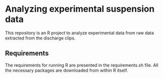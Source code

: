 # Analyzing experimental suspension data #

This repository is an R project to analyze experimental data from raw data
extracted from the discharge clips.

## Requirements ##

The requirements for running R are presented in the requirements.sh file. All
the necessary packages are downloaded from within R itself.
  
